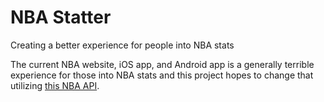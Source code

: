 # NBA Statter
 Creating a better experience for people into NBA stats
 
The current NBA website, iOS app, and Android app is a generally terrible experience for those into NBA stats and this project hopes to change that utilizing [this NBA API](github.com/swar/nba_api).

